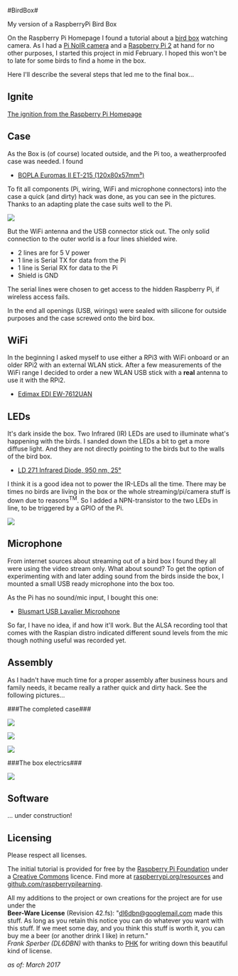#BirdBox#

My version of a RaspberryPi Bird Box

On the Raspberry Pi Homepage I found a tutorial about a [bird box](https://www.raspberrypi.org/learning/infrared-bird-box/) watching camera. As I had a [Pi NoIR camera](https://www.raspberrypi.org/learning/infrared-bird-box/components/camera-noir/) and a [Raspberry Pi 2](https://www.raspberrypi.org/products/raspberry-pi-2-model-b/) at hand for no other purposes, I started this project in mid February. I hoped this won't be to late for some birds to find a home in the box.

Here I'll describe the several steps that led me to the final box...

## Ignite ##

[The ignition from the Raspberry Pi Homepage](https://www.raspberrypi.org/learning/infrared-bird-box/)

## Case ##

As the Box is (of course) located outside, and the Pi too, a weatherproofed case was needed. I found


- [BOPLA Euromas II ET-215 (120x80x57mm³)](https://www.reichelt.de/Kunststoffgehaeuse-BOPLA/BOPLA-ET-215/3/index.html?ACTION=3&LA=5700&ARTICLE=5729&GROUPID=7712&artnr=BOPLA+ET-215)

To fit all components (Pi, wiring, WiFi and microphone connectors) into the case a quick (and dirty) hack was done, as you can see in the pictures. Thanks to an adapting plate the case suits well to the Pi.

![](Images4ReadMe/case-plate.jpg)

But the WiFi antenna and the USB connector stick out. The only solid connection to the outer world is a four lines shielded wire.

- 2 lines are for 5 V power
- 1 line is Serial TX for data from the Pi
- 1 line is Serial RX for data to the Pi
- Shield is GND

The serial lines were chosen to get access to the hidden Raspberry Pi, if wireless access fails.

In the end all openings (USB, wirings) were sealed with silicone for outside purposes and the case screwed onto the bird box.

## WiFi ##

In the beginning I asked myself to use either a RPi3 with WiFi onboard or an older RPi2 with an external WLAN stick. After a few measurements of the WiFi range I decided to order a new WLAN USB stick with a **real** antenna to use it with the RPi2.

- [Edimax EDI EW-7612UAN](https://www.reichelt.de/WLAN-Adapter/EDI-EW-7612UAN/3/index.html?ACTION=3&LA=5700&ARTICLE=104399&GROUPID=5839&artnr=EDI+EW-7612UAN)

## LEDs ##

It's dark inside the box. Two Infrared (IR) LEDs are used to illuminate what's happening with the birds. I sanded down the LEDs a bit to get a more diffuse light. And they are not directly pointing to the birds but to the walls of the bird box.

- [LD 271 Infrared Diode, 950 nm, 25°](https://www.reichelt.de/Fotodioden-etc-/LD-271/3/index.html?ACTION=3&LA=5700&ARTICLE=10199&GROUPID=3045&artnr=LD+271)

I think it is a good idea not to power the IR-LEDs all the time. There may be times no birds are living in the box or the whole streaming/pi/camera stuff is down due to reasons<sup>TM</sup>. So I added a NPN-transistor to the two LEDs in line, to be triggered by a GPIO of the Pi.

![](Images4ReadMe/IR-LED_Schaltplan.png)

## Microphone ##

From internet sources about streaming out of a bird box I found they all were using the video stream only. What about sound? To get the option of experimenting with and later adding sound from the birds inside the box, I mounted a small USB ready microphone into the box too.

As the Pi has no sound/mic input, I bought this one: 

- [Blusmart USB Lavalier Microphone](https://www.amazon.de/dp/B01MZ60SAR/ref=sr_1_2?ie=UTF8&qid=1488534236&sr=8-2&keywords=lavalier+mikrofon+usb)

So far, I have no idea, if and how it'll work. But the ALSA recording tool that comes with the Raspian distro indicated different sound levels from the mic though nothing useful was recorded yet.

## Assembly ##

As I hadn't have much time for a proper assembly after business hours and family needs, it became really a rather quick and dirty hack. See the following pictures...

###The completed case###

![](Images4ReadMe/case-breakthrough.jpg)

![](Images4ReadMe/case-pi-fits.jpg)

![](Images4ReadMe/case-usb.jpg)

###The box electrics###

![](Images4ReadMe/box-plate.jpg)

## Software ##

... under construction!

## Licensing ##

Please respect all licenses.

The initial tutorial is provided for free by the [Raspberry Pi Foundation](https://www.raspberrypi.org/) under a [Creative Commons](https://www.raspberrypi.org/creative-commons/) licence. Find more at [raspberrypi.org/resources](https://www.raspberrypi.org/resources/) and [github.com/raspberrypilearning](https://github.com/raspberrypilearning).

All my additions to the project or own creations for the project are for use under the<br> **Beer-Ware License** (Revision 42.fs): "<dl6dbn@googlemail.com> made this stuff. As long as you retain this notice you can do whatever you want with this stuff. If we meet some day, and you think this stuff is worth it, you can buy me a beer (or another drink I like) in return."<br>*Frank Sperber (DL6DBN)* with thanks to [PHK](https://people.freebsd.org/~phk/) for writing down this beautiful kind of license.

*as of: March 2017*
